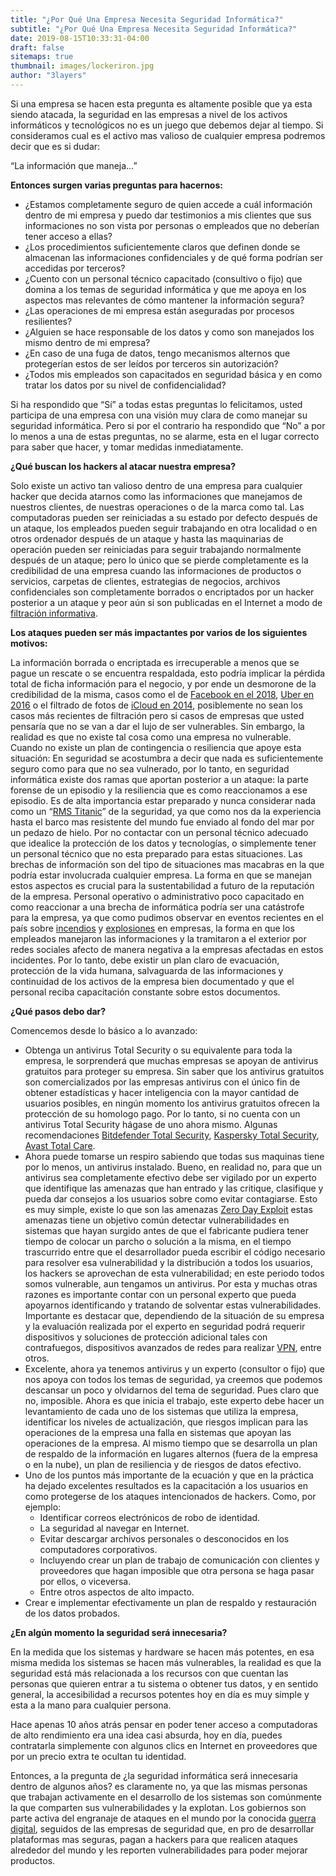 ```yaml
---
title: "¿Por Qué Una Empresa Necesita Seguridad Informática?"
subtitle: "¿Por Qué Una Empresa Necesita Seguridad Informática?"
date: 2019-08-15T10:33:31-04:00
draft: false
sitemaps: true
thumbnail: images/lockeriron.jpg
author: "3layers"
---
```


Si una empresa se hacen esta pregunta es altamente posible que ya esta siendo atacada, la seguridad en las empresas a nivel de los activos informáticos y tecnológicos no es un juego que debemos dejar al tiempo. Si consideramos cual es el activo mas valioso de cualquier empresa podremos decir que es si dudar:

“La información que maneja…”

**Entonces surgen varias preguntas para hacernos:**

* ¿Estamos completamente seguro de quien accede a cuál información dentro de mi empresa y puedo dar testimonios a mis clientes que sus informaciones no son vista por personas o empleados que no deberían tener acceso a ellas?
* ¿Los procedimientos suficientemente claros que definen donde se almacenan las informaciones confidenciales y de qué forma podrían ser accedidas por terceros?
* ¿Cuento con un personal técnico capacitado (consultivo o fijo) que domina a los temas de seguridad informática y que me apoya en los aspectos mas relevantes de cómo mantener la información segura?
* ¿Las operaciones de mi empresa están aseguradas por procesos resilientes?
* ¿Alguien se hace responsable de los datos y como son manejados los mismo dentro de mi empresa?
* ¿En caso de una fuga de datos, tengo mecanismos alternos que protegerían estos de ser leídos por terceros sin autorización?
* ¿Todos mis empleados son capacitados en seguridad básica y en como tratar los datos por su nivel de confidencialidad?

Si ha respondido que “Sí” a todas estas preguntas lo felicitamos, usted participa de una empresa con una visión muy clara de como manejar su seguridad informática. Pero si por el contrario ha respondido que “No” a por lo menos a una de estas preguntas, no se alarme, esta en el lugar correcto para saber que hacer, y tomar medidas inmediatamente.

**¿Qué buscan los hackers al atacar nuestra empresa?**

Solo existe un activo tan valioso dentro de una empresa para cualquier hacker que decida atarnos como las informaciones que manejamos de nuestros clientes, de nuestras operaciones o de la marca como tal. Las computadoras pueden ser reiniciadas a su estado por defecto después de un ataque, los empleados pueden seguir trabajando en otra localidad o en otros ordenador después de un ataque y hasta las maquinarias de operación pueden ser reiniciadas para seguir trabajando normalmente después de un ataque; pero lo único que se pierde completamente es la credibilidad de una empresa cuando las informaciones de productos o servicios, carpetas de clientes, estrategias de negocios, archivos confidenciales son completamente borrados o encriptados por un hacker posterior a un ataque y peor aún si son publicadas en el Internet a modo de [filtración informativa](https://es.wikipedia.org/wiki/Filtraci%C3%B3n_informativa).

**Los ataques pueden ser más impactantes por varios de los siguientes motivos:**

La información borrada o encriptada es irrecuperable a menos que se pague un rescate o se encuentra respaldada, esto podría implicar la pérdida total de ficha información para el negocio, y por ende un desmorone de la credibilidad de la misma, casos como el de [Facebook en el 2018](https://newsroom.fb.com/news/2018/09/security-update/), [Uber en 2016](https://www.bbc.com/mundo/noticias-42075627) o el filtrado de fotos de [iCloud en 2014](https://es.wikipedia.org/wiki/Filtraci%C3%B3n_de_fotograf%C3%ADas_de_celebridades_de_2014), posiblemente no sean los casos más recientes de filtración pero si casos de empresas que usted pensaría que no se van a dar el lujo de ser vulnerables. Sin embargo, la realidad es que no existe tal cosa como una empresa no vulnerable.
Cuando no existe un plan de contingencia o resiliencia que apoye esta situación: En seguridad se acostumbra a decir que nada es suficientemente seguro como para que no sea vulnerado, por lo tanto, en seguridad informática existe dos ramas que aportan posterior a un ataque: la parte forense de un episodio y la resiliencia que es como reaccionamos a ese episodio. Es de alta importancia estar preparado y nunca considerar nada como un “[RMS Titanic](https://es.wikipedia.org/wiki/Hundimiento_del_RMS_Titanic)” de la seguridad, ya que como nos da la experiencia hasta el barco mas resistente del mundo fue enviado al fondo del mar por un pedazo de hielo.
Por no contactar con un personal técnico adecuado que idealice la protección de los datos y tecnologías, o simplemente tener un personal técnico que no esta preparado para estas situaciones. Las brechas de información son del tipo de situaciones mas macabras en la que podría estar involucrada cualquier empresa. La forma en que se manejan estos aspectos es crucial para la sustentabilidad a futuro de la reputación de la empresa.
Personal operativo o administrativo poco capacitado en como reaccionar a una brecha de informática podría ser una catástrofe para la empresa, ya que como pudimos observar en eventos recientes en el país sobre [incendios](https://www.diariolibre.com/actualidad/sucesos/fuego-destruye-tienda-de-electrodomesticos-lr-comercial-AP11698383) y [explosiones](https://www.diariolibre.com/actualidad/tragedia-polyplas-panorama-general-a-un-mes-de-la-explosion-PP11788106) en empresas, la forma en que los empleados manejaron las informaciones y la tramitaron a el exterior por redes sociales afecto de manera negativa a la empresas afectadas en estos incidentes. Por lo tanto, debe existir un plan claro de evacuación, protección de la vida humana, salvaguarda de las informaciones y continuidad de los activos de la empresa bien documentado y que el personal reciba capacitación constante sobre estos documentos.

**¿Qué pasos debo dar?**

Comencemos desde lo básico a lo avanzado:

* Obtenga un antivirus Total Security o su equivalente para toda la empresa, le sorprenderá que muchas empresas se apoyan de antivirus gratuitos para proteger su empresa. Sin saber que los antivirus gratuitos son comercializados por las empresas antivirus con el único fin de obtener estadísticas y hacer inteligencia con la mayor cantidad de usuarios posibles, en ningún momento los antivirus gratuitos ofrecen la protección de su homologo pago. Por lo tanto, si no cuenta con un antivirus Total Security hágase de uno ahora mismo. Algunas recomendaciones [Bitdefender Total Security](https://www.bitdefender.com/solutions/total-security-2.html?adobe_mc_sdid=SDID%3D0094E5FE781646C7-13DC433462CB5C5A%7CMCORGID%3D0E920C0F53DA9E9B0A490D45%40AdobeOrg%7CTS%3D1565879321&adobe_mc_ref=https%3A%2F%2Frubycom.com%2Fblog%2Fitem%2Fpor-que-una-empresa-necesita-seguridad-informatica%3Fcategory_id%3D77), [Kaspersky Total Security](https://latam.kaspersky.com/total-security), [Avast Total Care](https://www.avast.com/total-care).
* Ahora puede tomarse un respiro sabiendo que todas sus maquinas tiene por lo menos, un antivirus instalado. Bueno, en realidad no, para que un antivirus sea completamente efectivo debe ser vigilado por un experto que identifique las amenazas que han entrado y las critique, clasifique y pueda dar consejos a los usuarios sobre como evitar contagiarse. Esto es muy simple, existe lo que son las amenazas [Zero Day Exploit](https://es.wikipedia.org/wiki/Ataque_de_d%C3%ADa_cero) estas amenazas tiene un objetivo común detectar vulnerabilidades en sistemas que hayan surgido antes de que el fabricante pudiera tener tiempo de colocar un parcho o solución a la misma, en el tiempo trascurrido entre que el desarrollador pueda escribir el código necesario para resolver esa vulnerabilidad y la distribución a todos los usuarios, los hackers se aprovechan de esta vulnerabilidad; en este periodo todos somos vulnerable, aun tengamos un antivirus. Por esta y muchas otras razones es importante contar con un personal experto que pueda apoyarnos identificando y tratando de solventar estas vulnerabilidades. Importante es destacar que, dependiendo de la situación de su empresa y la evaluación realizada por el experto en seguridad podrá requerir dispositivos y soluciones de protección adicional tales con contrafuegos, dispositivos avanzados de redes para realizar [VPN](https://es.wikipedia.org/wiki/Red_privada_virtual), entre otros.
* Excelente, ahora ya tenemos antivirus y un experto (consultor o fijo) que nos apoya con todos los temas de seguridad, ya creemos que podemos descansar un poco y olvidarnos del tema de seguridad. Pues claro que no, imposible. Ahora es que inicia el trabajo, este experto debe hacer un levantamiento de cada uno de los sistemas que utiliza la empresa, identificar los niveles de actualización, que riesgos implican para las operaciones de la empresa una falla en sistemas que apoyan las operaciones de la empresa. Al mismo tiempo que se desarrolla un plan de respaldo de la información en lugares alternos (fuera de la empresa o en la nube), un plan de resiliencia y de riesgos de datos efectivo.
* Uno de los puntos más importante de la ecuación y que en la práctica ha dejado excelentes resultados es la capacitación a los usuarios en como protegerse de los ataques intencionados de hackers. Como, por ejemplo:
  + Identificar correos electrónicos de robo de identidad.
  + La seguridad al navegar en Internet.
  + Evitar descargar archivos personales o desconocidos en los computadores corporativos.
  + Incluyendo crear un plan de trabajo de comunicación con clientes y proveedores que hagan imposible que otra persona se haga pasar por ellos, o viceversa.
  + Entre otros aspectos de alto impacto.
* Crear e implementar efectivamente un plan de respaldo y restauración de los datos probados.

**¿En algún momento la seguridad será innecesaria?**

En la medida que los sistemas y hardware se hacen más potentes, en esa misma medida los sistemas se hacen más vulnerables, la realidad es que la seguridad está más relacionada a los recursos con que cuentan las personas que quieren entrar a tu sistema o obtener tus datos, y en sentido general, la accesibilidad a recursos potentes hoy en día es muy simple y esta a la mano para cualquier persona.

Hace apenas 10 años atrás pensar en poder tener acceso a computadoras de alto rendimiento era una idea casi absurda, hoy en día, puedes contratarla simplemente con algunos clics en Internet en proveedores que por un precio extra te ocultan tu identidad.

Entonces, a la pregunta de ¿la seguridad informática será innecesaria dentro de algunos años? es claramente no, ya que las mismas personas que trabajan activamente en el desarrollo de los sistemas son comúnmente la que comparten sus vulnerabilidades y la explotan. Los gobiernos son parte activa del engranaje de ataques en el mundo por la conocida [guerra digital](https://es.wikipedia.org/wiki/Guerra_inform%C3%A1tica), seguidos de las empresas de seguridad que, en pro de desarrollar plataformas mas seguras, pagan a hackers para que realicen ataques alrededor del mundo y les reporten vulnerabilidades para poder mejorar productos.